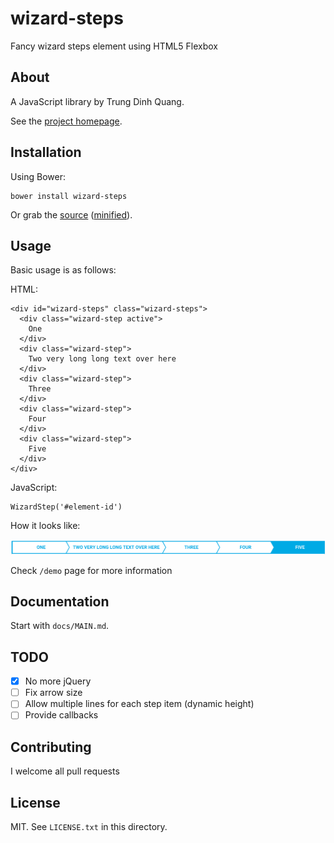 # wizard-steps

Fancy wizard steps element using HTML5 Flexbox

## About

A JavaScript library by Trung Dinh Quang.

See the [project homepage](http://trungdq88.github.io/wizard-steps).

## Installation

Using Bower:

    bower install wizard-steps

Or grab the [source](https://github.com/trungdq88/wizard-steps/dist/wizard-steps.js) ([minified](https://github.com/trungdq88/wizard-steps/dist/wizard-steps.min.js)).

## Usage

Basic usage is as follows:

HTML:


    <div id="wizard-steps" class="wizard-steps">
      <div class="wizard-step active">
        One
      </div>
      <div class="wizard-step">
        Two very long long text over here
      </div>
      <div class="wizard-step">
        Three
      </div>
      <div class="wizard-step">
        Four
      </div>
      <div class="wizard-step">
        Five
      </div>
    </div>


JavaScript:

    WizardStep('#element-id')

How it looks like:

<img src="screenshot.png"/>

Check `/demo` page for more information

## Documentation

Start with `docs/MAIN.md`.

## TODO

- [x] No more jQuery
- [ ] Fix arrow size
- [ ] Allow multiple lines for each step item (dynamic height)
- [ ] Provide callbacks

## Contributing

I welcome all pull requests

## License

MIT. See `LICENSE.txt` in this directory.

